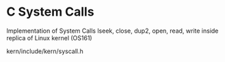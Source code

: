 # C System Calls
Implementation of System Calls lseek, close, dup2, open, read, write inside replica of Linux kernel (OS161)

kern/include/kern/syscall.h
